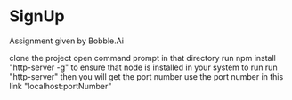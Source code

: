 # SignUp
Assignment given by Bobble.Ai

clone the project
open command prompt in that directory 
run npm install "http-server -g" to ensure that node is installed in your system to run 
run "http-server"
then you will get the port number
use the port number in this link "localhost:portNumber"
